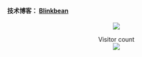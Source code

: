 #### 技术博客： [Blinkbean](https://blinkbean.top)

<p align="center"> 
  <img src="https://github-readme-stats.vercel.app/api?username=blinkbean&show_icons=true&include_all_commits=true&theme=vue" />
</p>
<p align="center"> 
  Visitor count<br>
  <img src="https://profile-counter.glitch.me/blinkbean/count.svg" />
</p>
